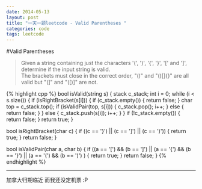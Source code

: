 ```yaml
---
date: 2014-05-13
layout: post
title: "一天一题leetcode - Valid Parentheses "
categories: code
tags: leetcode
---
```


#Valid Parentheses
>Given a string containing just the characters '(', ')', '{', '}', '[' and ']', determine if the input string is valid.   
>The brackets must close in the correct order, "()" and "()[]{}" are all valid but "(]" and "([)]" are not.   

{% highlight cpp %}
bool isValid(string s) {
    stack<char> c_stack;
    int i = 0;
    while (i < s.size()) {
        if (isRightBracket(s[i])) {
            if (c_stack.empty()) {
                return false;
            }
            char top = c_stack.top();
            if (isValidPair(top, s[i])) {
                c_stack.pop();
                i++;
            } else {
                return false;
            }
        } else {
            c_stack.push(s[i]);
            i++;
        }
    }
    if (!c_stack.empty()) {
        return false;
    }
    return true;
}

bool isRightBracket(char c) {
    if ((c == '}') || (c == ']') || (c == ')')) {
        return true;
    }
    return false;
}

bool isValidPair(char a, char b) {
    if ((a == '[') && (b == ']') ||
        (a == '{') && (b == '}') ||
        (a == '(') && (b == ')')
    ) {
            return true;
        }
    return false;
}
{% endhighlight %}

---
加拿大归期临近 而我还没定机票 :P